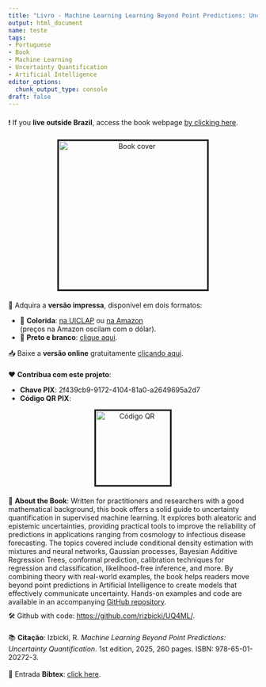 ```yaml
---
title: "Livro - Machine Learning Learning Beyond Point Predictions: Uncertainty Quantification"
output: html_document
name: teste
tags:
- Portuguese
- Book
- Machine Learning
- Uncertainty Quantification
- Artificial Intelligence
editor_options: 
  chunk_output_type: console
draft: false
---
```


<!-- Google tag (gtag.js) -->
<script async src="https://www.googletagmanager.com/gtag/js?id=G-8F80C9P3HV"></script>
<script>
  window.dataLayer = window.dataLayer || [];
  function gtag(){dataLayer.push(arguments);}
  gtag('js', new Date());

  gtag('config', 'G-8F80C9P3HV');
</script>


<div style="text-align: left; margin-top: 20px;">
❗️ If you <strong>live outside Brazil</strong>, access the book webpage <a href="../UQ4ML" target="_blank"> by clicking here</a>.
</div>


<!-- Centered Book Cover with Styling -->
<div style="text-align: center; margin-top: 20px;">
  <img src="../img/uq4ml_cover.png" alt="Book cover" width="300px" style="border: 3px solid;"/>
</div>

<!-- Purchase Links -->
<div style="text-align: left; margin-top: 20px;">
  📘 Adquira a <strong>versão impressa</strong>, disponível em dois formatos:
  <ul>
    <li>📙 <strong>Colorida</strong>: <a href="https://loja.uiclap.com/titulo/ua75388" target="_blank">na UICLAP</a>  ou  <a href="https://www.amazon.com.br/Machine-Learning-Beyond-Point-Predictions/dp/6501202728/ref=sr_1_1?__mk_pt_BR=%C3%85M%C3%85%C5%BD%C3%95%C3%91&crid=2SDV11WKMHGYB&dib=eyJ2IjoiMSJ9.O8RBFKds4d83UmtUPqYrrNhEsZKe8iINRTQQoADAO8oOn6mcq56wHmczlHFqn_0B_Rs5csk4tRkjnBvGHzYU9u6EpaV5ZkQ_vobUZNZ-yX907I67Wzt4FcRAaWWVBYQyc5EeLrG5sqkTmHoRh0F0WzoPVGBQ3XaEWE2Y_JkcMUJg-1NRmZqB9p2DX7iSsZTHlYnDYLeCzM2lz6XTV4jH_W9G9XwCEg6KDUcyI9S05OSd3tHfgqKDbacxX9OqO4dRD0nX2OyxjMll806YJBYRdtx2qYW7EdGdF2UXX5O2MVt4Z414j2fkXQPOxwBzQF6SSDm6CNOB-Z3ro24Yei5eYFWLqUH205gE43gLr6Erod3r4-sewBzETIJjGW85xaUyNaX3L7Z52Y4gAm3U9E89NCXsix_WdYGQgCWSLPLllkHSlDwlY8Vvs6qTQY_VyhJA.6t2UiSWVZ_5s3vYC9QJpmOKsA5PBiOePUyCzqSYUqbk&dib_tag=se&keywords=izbicki&qid=1738151201&sprefix=izbick%2Caps%2C214&sr=8-1&ufe=app_do%3Aamzn1.fos.6121c6c4-c969-43ae-92f7-cc248fc6181d" target="_blank">na Amazon</a> </li> (preços na Amazon oscilam com o dólar).
    <li>📗 <strong>Preto e branco</strong>: <a href="https://loja.uiclap.com/titulo/ua75426" target="_blank">clique aqui</a>.</li>
  </ul>
</div>


<!-- Download Online Version -->
<div style="text-align: left; margin-top: 10px;">
  📥 Baixe a <strong>versão online</strong> gratuitamente <a href="../UQ4ML.pdf" target="_blank"> clicando aqui</a>.
</div>



<!-- Contribute Section -->
<div style="text-align: left; margin-top: 20px;">
  ❤️ <strong>Contribua com este projeto️</strong>:
  <ul>
    <li><strong>Chave PIX</strong>: 2f439cb9-9172-4104-81a0-a2649695a2d7</li>
    <li><strong>Código QR PIX</strong>:</li>
  </ul>
  <div style="text-align: center; margin-top: 10px;">
    <img src="../img/QR.png" alt="Código QR" width="150px" style="border: 3px solid;"/>
  </div>
</div>

<!-- Ko-Fi Floating Chat Script -->
<script src='https://storage.ko-fi.com/cdn/scripts/overlay-widget.js'></script>
<script>
  kofiWidgetOverlay.draw('rizbicki', {
    'type': 'floating-chat',
    'floating-chat.donateButton.text': 'Support Me',
    'floating-chat.donateButton.background-color': '#00b9fe',
    'floating-chat.donateButton.text-color': '#fff'
  });
</script>

<!-- Citation Section -->

<div style="text-align: left; margin-top: 20px;">
  📖 <strong>About the Book</strong>: Written for practitioners and researchers with a good mathematical background, this book offers a solid guide to uncertainty quantification in supervised machine learning. It explores both aleatoric and epistemic uncertainties, providing practical tools to improve the reliability of predictions in applications ranging from cosmology to infectious disease forecasting. The topics covered include conditional density estimation with mixtures and neural networks, Gaussian processes, Bayesian Additive Regression Trees, conformal prediction, calibration techniques for regression and classification, likelihood-free inference, and more. By combining theory with real-world examples, the book helps readers move beyond point predictions in Artificial Intelligence to create models that effectively communicate uncertainty. Hands-on examples and code are available in an accompanying <a href="https://github.com/rizbicki/UQ4ML/" target="_blank">GitHub repository</a>.
</div>

<!-- GitHub Repository -->
<div style="text-align: left; margin-top: 10px;">
  🛠️ Github with code: <a href="https://github.com/rizbicki/UQ4ML/" target="_blank">https://github.com/rizbicki/UQ4ML/</a>.
</div>


<div style="text-align: left; margin-top: 20px;">
  📚 <strong>Citação</strong>: Izbicki, R. <em>Machine Learning Beyond Point Predictions: Uncertainty Quantification</em>. 
  1st edition, 2025, 260 pages. ISBN: 978-65-01-20272-3.
  <br><br>
  📜     Entrada <strong>Bibtex</strong>: <a href="../uq4ml.bib" target="_blank">click here</a>.
</div>
<br>


